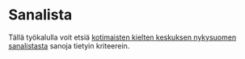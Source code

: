 # Sanalista

Tällä työkalulla voit etsiä [kotimaisten kielten keskuksen nykysuomen sanalistasta](https://kaino.kotus.fi/sanat/nykysuomi/) sanoja tietyin kriteerein.
